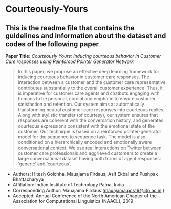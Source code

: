 # Courteously-Yours

## This is the readme file that contains the guidelines and information about the dataset and codes of the following paper

**Paper Title:** *Courteously Yours:  Inducing courteous behavior in Customer Care responses using Reinforced Pointer Generator Network*

> In this paper, we propose an effective deep learning framework for inducing courteous behavior in customer care responses. The interaction between a customer and the customer care representative contributes substantially to the overall customer experience. Thus, it is imperative for customer care agents and chatbots engaging with humans to be personal, cordial and emphatic to ensure customer satisfaction and retention. Our system aims at automatically transforming neutral customer care responses into courteous replies. Along with stylistic transfer (of courtesy), our system ensures that responses are coherent with the conversation history, and generates courteous expressions consistent with the emotional state of the customer. Our technique is based on a reinforced pointer-generator model for the sequence to sequence task. The model is also conditioned on a hierarchically encoded and emotionally aware conversational context. We use real interactions on Twitter between customer care professionals and aggrieved customers to create a large conversational dataset having both forms of agent responses: ‘generic’ and ‘courteous’.

- Authors: Hitesh Golchha, Mauajama Firdaus, Asif Ekbal and Pushpak Bhattacharyya
- Affiliation: Indian Institute of Technology Patna, India
- Corresponding Author: Mauajama Firdaus (mauajama.pcs16@iitp.ac.in )
- Accepted: Annual Conference of the North American Chapter of the Association for Computational Linguistics (NAACL), 2019
